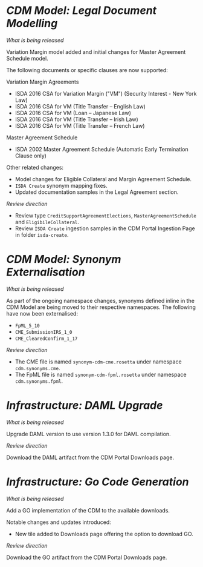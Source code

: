 # *CDM Model: Legal Document Modelling*

_What is being released_

Variation Margin model added and initial changes for Master Agreement Schedule model.

The following documents or specific clauses are now supported:

Variation Margin Agreements
- ISDA 2016 CSA for Variation Margin ("VM") (Security Interest - New York Law)
- ISDA 2016 CSA for VM (Title Transfer – English Law)
- ISDA 2016 CSA for VM (Loan – Japanese Law)
- ISDA 2016 CSA for VM (Title Transfer – Irish Law)
- ISDA 2016 CSA for VM (Title Transfer – French Law)

Master Agreement Schedule
- ISDA 2002 Master Agreement Schedule (Automatic Early Termination Clause only)

Other related changes:

- Model changes for Eligible Collateral and Margin Agreement Schedule.
- `ISDA Create` synonym mapping fixes.
- Updated documentation samples in the Legal Agreement section.

_Review direction_

- Review type `CreditSupportAgreementElections`, `MasterAgreementSchedule` and `EligibileCollateral`.
- Review `ISDA Create` ingestion samples in the CDM Portal Ingestion Page in folder `isda-create`.


# *CDM Model: Synonym Externalisation*

_What is being released_

As part of the ongoing namespace changes, synonyms defined inline in the CDM Model are being moved to their respective namespaces. The following have now been externalised:
 - `FpML_5_10`
 - `CME_SubmissionIRS_1_0`
 - `CME_ClearedConfirm_1_17`

_Review direction_

- The CME file is named `synonym-cdm-cme.rosetta` under namespace `cdm.synonyms.cme`. 
- The FpML file is named `synonym-cdm-fpml.rosetta` under namespace `cdm.synonyms.fpml`.


# *Infrastructure: DAML Upgrade*

_What is being released_

Upgrade DAML version to use version 1.3.0 for DAML compilation.

_Review direction_

Download the DAML artifact from the CDM Portal Downloads page.


# *Infrastructure: Go Code Generation*

_What is being released_

Add a GO implementation of the CDM to the available downloads.

Notable changes and updates introduced:

- New tile added to Downloads page offering the option to download GO.

_Review direction_

Download the GO artifact from the CDM Portal Downloads page.
